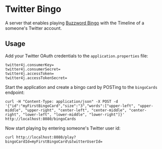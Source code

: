 # Twitter Bingo

A server that enables playing [Buzzword Bingo](https://en.wikipedia.org/wiki/Buzzword_bingo) with the Timeline of a 
someone's Twitter account.

## Usage
Add your Twitter OAuth credentials to the `application.properties` file:

    twitter4j.consumerKey=
    twitter4j.consumerSecret=
    twitter4j.accessToken=
    twitter4j.accessTokenSecret=

Start the application and create a bingo card by POSTing to the `bingoCards` endpoint:

    curl -H "Content-Type: application/json" -X POST -d '{"id":"myFirstBingoCard","size":"3","words":["upper-left", "upper-middle", "upper-right", "center-left", "center-middle", "center-right", "lower-left", "lower-middle", "lower-right"]}' http://localhost:8080/bingoCards

Now start playing by entering someone's Twitter user id:

    curl http://localhost:8080/play?bingoCardId=myFirstBingoCard\&twitterUserId= 